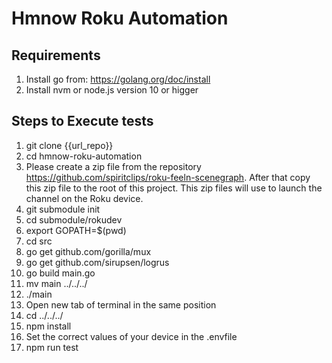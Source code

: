 # Hmnow Roku Automation

## Requirements

1. Install go from: https://golang.org/doc/install
2. Install nvm or node.js version 10 or higger

## Steps to Execute tests

1. git clone {{url_repo}}
2. cd hmnow-roku-automation
3. Please create a zip file from the repository https://github.com/spiritclips/roku-feeln-scenegraph. After that copy this zip file to the root of this project. This zip files will use to launch the channel on the Roku device. 
4. git submodule init
5. cd submodule/rokudev
6. export GOPATH=$(pwd)
7. cd src
8. go get github.com/gorilla/mux
9. go get github.com/sirupsen/logrus
10. go build main.go
11. mv main ../../../
12. ./main
13. Open new tab of terminal in the same position
14. cd ../../../
15. npm install
16. Set the correct values of your device in the .envfile
17. npm run test
